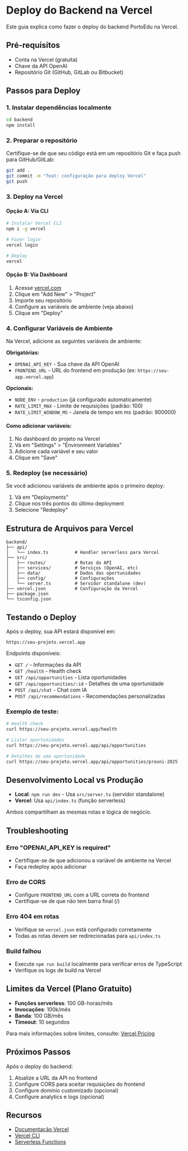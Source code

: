 # Deploy do Backend na Vercel

Este guia explica como fazer o deploy do backend PortoEdu na Vercel.

## Pré-requisitos

- Conta na Vercel (gratuita)
- Chave da API OpenAI
- Repositório Git (GitHub, GitLab ou Bitbucket)

## Passos para Deploy

### 1. Instalar dependências localmente

```bash
cd backend
npm install
```

### 2. Preparar o repositório

Certifique-se de que seu código está em um repositório Git e faça push para GitHub/GitLab:

```bash
git add .
git commit -m "feat: configuração para deploy Vercel"
git push
```

### 3. Deploy na Vercel

#### Opção A: Via CLI

```bash
# Instalar Vercel CLI
npm i -g vercel

# Fazer login
vercel login

# Deploy
vercel
```

#### Opção B: Via Dashboard

1. Acesse [vercel.com](https://vercel.com)
2. Clique em "Add New" > "Project"
3. Importe seu repositório
4. Configure as variáveis de ambiente (veja abaixo)
5. Clique em "Deploy"

### 4. Configurar Variáveis de Ambiente

Na Vercel, adicione as seguintes variáveis de ambiente:

**Obrigatórias:**
- `OPENAI_API_KEY` - Sua chave da API OpenAI
- `FRONTEND_URL` - URL do frontend em produção (ex: `https://seu-app.vercel.app`)

**Opcionais:**
- `NODE_ENV` - `production` (já configurado automaticamente)
- `RATE_LIMIT_MAX` - Limite de requisições (padrão: 100)
- `RATE_LIMIT_WINDOW_MS` - Janela de tempo em ms (padrão: 900000)

#### Como adicionar variáveis:

1. No dashboard do projeto na Vercel
2. Vá em "Settings" > "Environment Variables"
3. Adicione cada variável e seu valor
4. Clique em "Save"

### 5. Redeploy (se necessário)

Se você adicionou variáveis de ambiente após o primeiro deploy:

1. Vá em "Deployments"
2. Clique nos três pontos do último deployment
3. Selecione "Redeploy"

## Estrutura de Arquivos para Vercel

```
backend/
├── api/
│   └── index.ts          # Handler serverless para Vercel
├── src/
│   ├── routes/           # Rotas da API
│   ├── services/         # Serviços (OpenAI, etc)
│   ├── data/             # Dados das oportunidades
│   ├── config/           # Configurações
│   └── server.ts         # Servidor standalone (dev)
├── vercel.json           # Configuração da Vercel
├── package.json
└── tsconfig.json
```

## Testando o Deploy

Após o deploy, sua API estará disponível em:

```
https://seu-projeto.vercel.app
```

Endpoints disponíveis:

- `GET /` - Informações da API
- `GET /health` - Health check
- `GET /api/opportunities` - Lista oportunidades
- `GET /api/opportunities/:id` - Detalhes de uma oportunidade
- `POST /api/chat` - Chat com IA
- `POST /api/recommendations` - Recomendações personalizadas

### Exemplo de teste:

```bash
# Health check
curl https://seu-projeto.vercel.app/health

# Listar oportunidades
curl https://seu-projeto.vercel.app/api/opportunities

# Detalhes de uma oportunidade
curl https://seu-projeto.vercel.app/api/opportunities/prouni-2025
```

## Desenvolvimento Local vs Produção

- **Local**: `npm run dev` - Usa `src/server.ts` (servidor standalone)
- **Vercel**: Usa `api/index.ts` (função serverless)

Ambos compartilham as mesmas rotas e lógica de negócio.

## Troubleshooting

### Erro "OPENAI_API_KEY is required"

- Certifique-se de que adicionou a variável de ambiente na Vercel
- Faça redeploy após adicionar

### Erro de CORS

- Configure `FRONTEND_URL` com a URL correta do frontend
- Certifique-se de que não tem barra final (/)

### Erro 404 em rotas

- Verifique se `vercel.json` está configurado corretamente
- Todas as rotas devem ser redirecionadas para `api/index.ts`

### Build falhou

- Execute `npm run build` localmente para verificar erros de TypeScript
- Verifique os logs de build na Vercel

## Limites da Vercel (Plano Gratuito)

- **Funções serverless**: 100 GB-horas/mês
- **Invocações**: 100k/mês
- **Banda**: 100 GB/mês
- **Timeout**: 10 segundos

Para mais informações sobre limites, consulte: [Vercel Pricing](https://vercel.com/pricing)

## Próximos Passos

Após o deploy do backend:

1. Atualize a URL da API no frontend
2. Configure CORS para aceitar requisições do frontend
3. Configure domínio customizado (opcional)
4. Configure analytics e logs (opcional)

## Recursos

- [Documentação Vercel](https://vercel.com/docs)
- [Vercel CLI](https://vercel.com/docs/cli)
- [Serverless Functions](https://vercel.com/docs/concepts/functions/serverless-functions)
